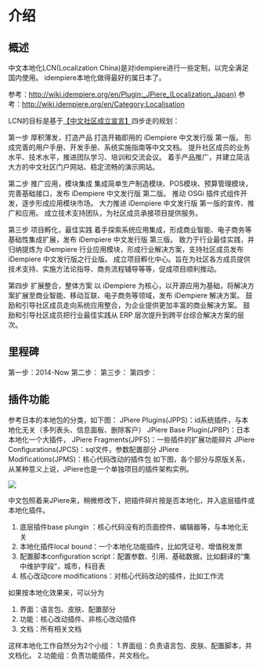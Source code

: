 介绍
===

概述
---

中文本地化LCN(Localization China)是对idempiere进行一些定制，以完全满足国内使用。
idempiere本地化做得最好的属日本了。

参考：http://wiki.idempiere.org/en/Plugin:_JPiere_(Localization_Japan)
参考：http://wiki.idempiere.org/en/Category:Localisation

LCN的目标是基于[【中文社区成立宣言】](http://wiki.idempiere.org/zh/%E4%B8%AD%E6%96%87%E7%A4%BE%E5%8C%BA%E6%88%90%E7%AB%8B%E5%AE%A3%E8%A8%80)四步走的规划：

第一步 厚积薄发，打造产品
打造开箱即用的 iDempiere 中文发行版 第一版。
形成完善的用户手册、开发手册、系统实施指南等中文文档。
提升社区成员的业务水平、技术水平，推进团队学习、培训和交流会议。
着手产品推广，并建立简洁大方的中文社区门户网站、稳定流畅的演示网站。 


 第二步 推广应用，模块集成
集成简单生产制造模块、POS模块、预算管理模块，完善基础接口，发布 iDempiere 中文发行版 第二版。
推动 OSGi 插件式组件开发，逐步形成应用模块市场。
大力推进 iDempiere 中文发行版 第一版的宣传、推广和应用。
成立技术支持团队，为社区成员承接项目提供服务。 


 第三步 项目孵化，最佳实践
着手探索系统应用集成，形成商业智能、电子商务等基础性集成扩展，发布 iDempiere 中文发行版 第三版。
致力于行业最佳实践，并归纳提炼为 iDempiere 行业应用模块，形成行业解决方案，支持社区成员发布 iDempiere 中文发行版之行业版。
成立项目孵化中心。旨在为社区各方成员提供技术支持、实施方法论指导、商务流程辅导等等，促成项目顺利推动。


 第四步 扩展整合，整体方案
以 iDempiere 为核心，以开源应用为基础，将解决方案扩展至商业智能、移动互联、电子商务等领域，发布 iDempiere 解决方案。
鼓励和引导社区成员走向系统应用整合，为企业提供更加丰富的商业解决方案。
鼓励和引导社区成员把行业最佳实践从 ERP 层次提升到跨平台综合解决方案的层次。 


里程碑
---

第一步：2014-Now
第二步：
第三步：
第四步：

插件功能
---

参考日本的本地包的分类，如下图：
JPiere Plugins(JPPS)：id系统插件，与本地化无关（多列表头、信息面板、删除客户）
JPiere Base Plugin(JPBP)：日本本地化一个大插件，
JPiere Fragments(JPFS)：一些插件的扩展功能碎片
JPiere Configurations(JPCS)：sql文件，参数配置部分
JPiere Modifications(JPMS)：核心代码改动的插件包
如下图，各个部分与原版关系，从某种意义上说，JPiere也是一个单独项目的插件架构实例。

![](https://static.oschina.net/uploads/space/2017/0523/154421_9dMn_2720480.png)

中文包照着来JPiere来，稍微修改下，把插件碎片按是否本地化，并入底层插件或本地化插件。
1. 底层插件base plungin ：核心代码没有的页面控件、编辑器等，与本地化无关
2. 本地化插件local bound：一个本地化功能插件，比如凭证号、增值税发票
3. 配置脚本configuration script：配置参数、引用、基础数据，比如翻译的“集中维护字段”，城市，科目表
4. 核心改动core modifications：对核心代码改动的插件，比如工作流

如果按本地化效果来，可以分为
1. 界面：语言包、皮肤、配置部分
2. 功能：核心改动插件、非核心改动插件
3. 文档：所有相关文档

这样本地化工作自然分为2个小组：
1.界面组：负责语言包、皮肤、配置脚本，并文档化。
2.功能组：负责功能插件，并文档化。

